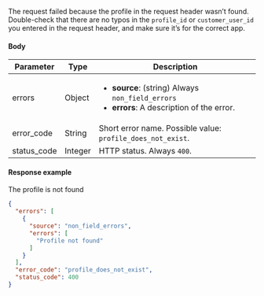 <!--- AccessLevelProfileNotFound.md --->

<p> </p>

The request failed because the profile in the request header wasn’t found. Double-check that there are no typos in the `profile_id` or `customer_user_id` you entered in the request header, and make sure it’s for the correct app.

#### Body

| Parameter   | Type    | Description                                                  |
| ----------- | ------- | ------------------------------------------------------------ |
| errors      | Object  | <ul><li> **source**: (string) Always `non_field_errors`</li><li> **errors**: A description of the error. </li></ul> |
| error_code  | String  | Short error name. Possible value: `profile_does_not_exist`.  |
| status_code | Integer | HTTP status. Always `400`.                                   |

#### Response example

The profile is not found

```json showLineNumbers
{
  "errors": [
    {
      "source": "non_field_errors",
      "errors": [
        "Profile not found"
      ]
    }
  ],
  "error_code": "profile_does_not_exist",
  "status_code": 400
}
```

 